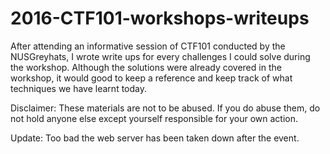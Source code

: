 # 2016-CTF101-workshops-writeups
After attending an informative session of CTF101 conducted by the NUSGreyhats, I wrote write ups for every challenges I could solve during the workshop. Although the solutions were already covered in the workshop, it would good to keep a reference and keep track of what techniques we have learnt today.

Disclaimer:
These materials are not to be abused. If you do abuse them, do not hold anyone else except yourself responsible for your own action.

Update:
Too bad the web server has been taken down after the event. 

